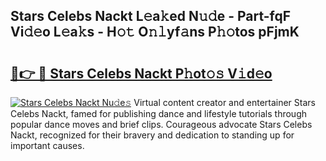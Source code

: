 ## Stars Celebs Nackt L𝚎a𝚔ed N𝚞𝚍e - Part-fqF Vi𝚍𝚎o L𝚎a𝚔s - H𝚘𝚝 O𝚗𝚕yf𝚊ns P𝚑𝚘tos pFjmK

# <h2><a href="http://kf35tfc.oniu.top/?m=Stars+Celebs+Nackt">🔗👉 🔴 Stars Celebs Nackt P𝚑ot𝚘𝚜 V𝚒d𝚎o</a></h2>

[![Stars Celebs Nackt Nu𝚍e𝚜](https://i.imgur.com/0qMVB7G.gif)](http://kf35tfc.oniu.top/?m=Stars+Celebs+Nackt)
Virtual content creator and entertainer Stars Celebs Nackt, famed for publishing dance and lifestyle tutorials through popular dance moves and brief clips. Courageous advocate Stars Celebs Nackt, recognized for their bravery and dedication to standing up for important causes.  
